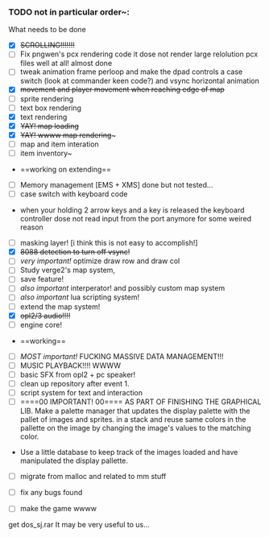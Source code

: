### TODO not in particular order~:
What needs to be done
- [x] ~~SCROLLING!!!!!!!~~
- [ ] Fix pngwen's pcx rendering code it dose not render large relolution pcx files well at all! almost done
- [ ] tweak animation frame perloop and make the dpad controls a case switch (look at commander keen code?) and vsync horizontal animation
- [x] ~~movement and player movement when reaching edge of map~~
- [ ] sprite rendering
- [ ] text box rendering
- [x] text rendering
- [x] ~~YAY! map loading~~
- [x] ~~YAY! wwww map rendering~~~
- [ ] map and item interation
- [ ] item inventory~
* ==working on extending==
- [ ] Memory management [EMS + XMS] done but not tested...
- [ ] case switch with keyboard code
- when your holding 2 arrow keys and a key is released the keyboard controller dose not read input from the port anymore for some weired reason
- [ ] masking layer! [i think this is not easy to accomplish!]
- [x] ~~8088 detection to turn off vsync!~~
- [ ] *very important!* optimize draw row and draw col
- [ ] Study verge2's map system,
- [ ] save feature!
- [ ] *also important* interperator! and possibly custom map system
- [ ] *also important* lua scripting system!
- [ ] extend the map system!
- [x] ~~opl2/3 audio!!!!~~
- [ ] engine core!
* ==working==
- [ ] *MOST important!* FUCKING MASSIVE DATA MANAGEMENT!!!
- [ ] MUSIC PLAYBACK!!!! WWWW
- [ ] basic SFX from opl2 + pc speaker!
- [ ] clean up repository after event 1.
- [ ] script system for text and interaction
- [ ] ====00 IMPORTANT! 00==== AS PART OF FINISHING THE GRAPHICAL LIB. Make a palette manager that updates the display palette with the pallet of images and sprites. in a stack and reuse same colors in the pallette on the image by changing the image's values to the matching color.
- Use a little database to keep track of the images loaded and have manipulated the display pallette.
- [ ] migrate from malloc and related to mm stuff


- [ ] fix any bugs found
- [ ] make the game wwww


get dos_sj.rar
It may be very useful to us...

